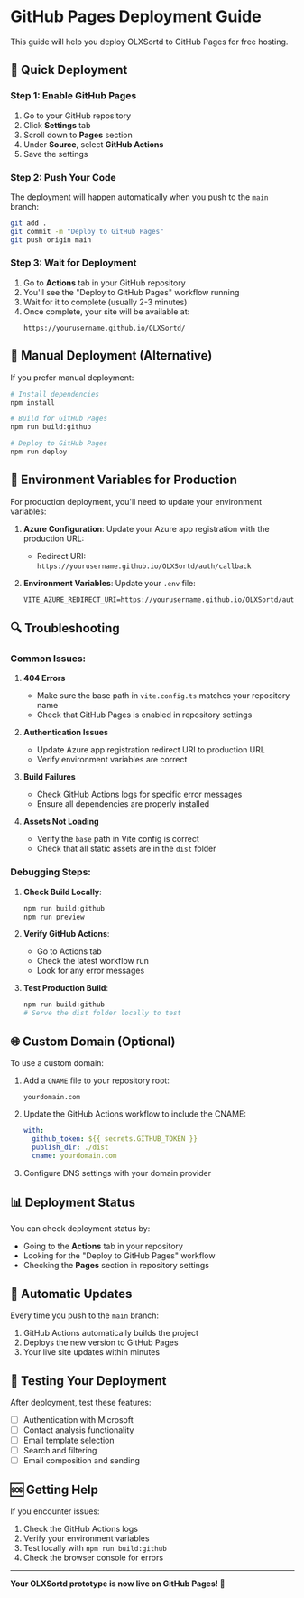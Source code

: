 # GitHub Pages Deployment Guide

This guide will help you deploy OLXSortd to GitHub Pages for free hosting.

## 🚀 Quick Deployment

### Step 1: Enable GitHub Pages

1. Go to your GitHub repository
2. Click **Settings** tab
3. Scroll down to **Pages** section
4. Under **Source**, select **GitHub Actions**
5. Save the settings

### Step 2: Push Your Code

The deployment will happen automatically when you push to the `main` branch:

```bash
git add .
git commit -m "Deploy to GitHub Pages"
git push origin main
```

### Step 3: Wait for Deployment

1. Go to **Actions** tab in your GitHub repository
2. You'll see the "Deploy to GitHub Pages" workflow running
3. Wait for it to complete (usually 2-3 minutes)
4. Once complete, your site will be available at:
   ```
   https://yourusername.github.io/OLXSortd/
   ```

## 🔧 Manual Deployment (Alternative)

If you prefer manual deployment:

```bash
# Install dependencies
npm install

# Build for GitHub Pages
npm run build:github

# Deploy to GitHub Pages
npm run deploy
```

## 📝 Environment Variables for Production

For production deployment, you'll need to update your environment variables:

1. **Azure Configuration**: Update your Azure app registration with the production URL:
   - Redirect URI: `https://yourusername.github.io/OLXSortd/auth/callback`

2. **Environment Variables**: Update your `.env` file:
   ```env
   VITE_AZURE_REDIRECT_URI=https://yourusername.github.io/OLXSortd/auth/callback
   ```

## 🔍 Troubleshooting

### Common Issues:

1. **404 Errors**
   - Make sure the base path in `vite.config.ts` matches your repository name
   - Check that GitHub Pages is enabled in repository settings

2. **Authentication Issues**
   - Update Azure app registration redirect URI to production URL
   - Verify environment variables are correct

3. **Build Failures**
   - Check GitHub Actions logs for specific error messages
   - Ensure all dependencies are properly installed

4. **Assets Not Loading**
   - Verify the `base` path in Vite config is correct
   - Check that all static assets are in the `dist` folder

### Debugging Steps:

1. **Check Build Locally**:
   ```bash
   npm run build:github
   npm run preview
   ```

2. **Verify GitHub Actions**:
   - Go to Actions tab
   - Check the latest workflow run
   - Look for any error messages

3. **Test Production Build**:
   ```bash
   npm run build:github
   # Serve the dist folder locally to test
   ```

## 🌐 Custom Domain (Optional)

To use a custom domain:

1. Add a `CNAME` file to your repository root:
   ```
   yourdomain.com
   ```

2. Update the GitHub Actions workflow to include the CNAME:
   ```yaml
   with:
     github_token: ${{ secrets.GITHUB_TOKEN }}
     publish_dir: ./dist
     cname: yourdomain.com
   ```

3. Configure DNS settings with your domain provider

## 📊 Deployment Status

You can check deployment status by:
- Going to the **Actions** tab in your repository
- Looking for the "Deploy to GitHub Pages" workflow
- Checking the **Pages** section in repository settings

## 🔄 Automatic Updates

Every time you push to the `main` branch:
1. GitHub Actions automatically builds the project
2. Deploys the new version to GitHub Pages
3. Your live site updates within minutes

## 📱 Testing Your Deployment

After deployment, test these features:
- [ ] Authentication with Microsoft
- [ ] Contact analysis functionality
- [ ] Email template selection
- [ ] Search and filtering
- [ ] Email composition and sending

## 🆘 Getting Help

If you encounter issues:
1. Check the GitHub Actions logs
2. Verify your environment variables
3. Test locally with `npm run build:github`
4. Check the browser console for errors

---

**Your OLXSortd prototype is now live on GitHub Pages! 🎉**
